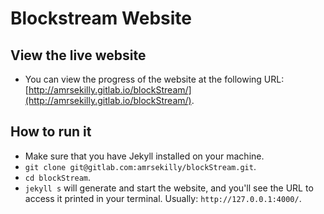 # Blockstream Website

## View the live website
- You can view the progress of the website at the following URL: [http://amrsekilly.gitlab.io/blockStream/](http://amrsekilly.gitlab.io/blockStream/).

## How to run it

- Make sure that you have Jekyll installed on your machine.
- `git clone git@gitlab.com:amrsekilly/blockStream.git`.
- `cd blockStream`.
- `jekyll s` will generate and start the website, and you'll see the URL to access it printed in your terminal. Usually: `http://127.0.0.1:4000/`.
